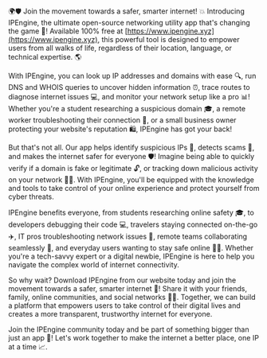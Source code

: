 🌍🛡️ Join the movement towards a safer, smarter internet! 💥 Introducing IPEngine, the ultimate open-source networking utility app that's changing the game 🚀! Available 100% free at [https://www.ipengine.xyz](https://www.ipengine.xyz), this powerful tool is designed to empower users from all walks of life, regardless of their location, language, or technical expertise. 🌎

With IPEngine, you can look up IP addresses and domains with ease 🔍, run DNS and WHOIS queries to uncover hidden information ⏰, trace routes to diagnose internet issues 💻, and monitor your network setup like a pro 📊! Whether you're a student researching a suspicious domain 🎓, a remote worker troubleshooting their connection 🏢, or a small business owner protecting your website's reputation 🛍️, IPEngine has got your back!

But that's not all. Our app helps identify suspicious IPs 👀, detects scams 🚨, and makes the internet safer for everyone 🛡️! Imagine being able to quickly verify if a domain is fake or legitimate 🔓, or tracking down malicious activity on your network 🕵️‍♀️. With IPEngine, you'll be equipped with the knowledge and tools to take control of your online experience and protect yourself from cyber threats.

IPEngine benefits everyone, from students researching online safety 🎓, to developers debugging their code 💻, travelers staying connected on-the-go ✈️, IT pros troubleshooting network issues 🏢, remote teams collaborating seamlessly 🤝, and everyday users wanting to stay safe online 👩‍💻. Whether you're a tech-savvy expert or a digital newbie, IPEngine is here to help you navigate the complex world of internet connectivity.

So why wait? Download IPEngine from our website today and join the movement towards a safer, smarter internet 🌟! Share it with your friends, family, online communities, and social networks 📱👥. Together, we can build a platform that empowers users to take control of their digital lives and creates a more transparent, trustworthy internet for everyone.

Join the IPEngine community today and be part of something bigger than just an app 💪! Let's work together to make the internet a better place, one IP at a time 📈.